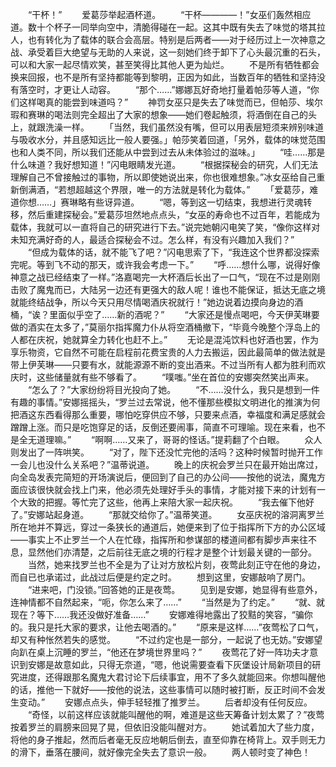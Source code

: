 　　“干杯！”
　　爱葛莎举起酒杯道。
　　“干杯————！”女巫们轰然相应道。数十个杯子一同举向空中，清脆得碰在一起。这其中既有失去了味觉的塔其拉人，也有转化为了载体的联合会高层。特别是后两者——对于经历过上一次神意之战、承受着巨大绝望与无助的人来说，这一刻她们终于卸下了心头最沉重的石头，可以和大家一起尽情欢笑，甚至笑得比其他人更为灿烂。
　　不是所有牺牲都会换来回报，也不是所有坚持都能等到黎明，正因为如此，当数百年的牺牲和坚持没有落空时，才更让人动容。
　　“那个……”娜娜瓦好奇地打量着帕莎等人道，“你们这样喝真的能尝到味道吗？”
　　神罚女巫只是失去了味觉而已，但帕莎、埃尔瑕和赛琳的喝法则完全超出了大家的想象——她们卷起触须，将酒倒在自己的头上，就跟洗澡一样。
　　「当然，我们虽然没有嘴，但可以用表层短须来辨别味道与吸收水分，并且感知远比一般人要强。」帕莎笑着回道，「另外，载体的味觉范围也和人类不同，所以我们还能从中尝到过去从未体验过的滋味。」
　　“哇……那是什么味道？我好想知道！”闪电眼睛发光道。
　　“根据探秘会的研究，人们无法理解自己不曾接触过的事物，所以即使她说出来，你也很难想象。”冰女巫给自己重新倒满酒，“若想超越这个界限，唯一的方法就是转化为载体。”
　　「爱葛莎，难道你想……」赛琳略有些讶异道。
　　“嗯，等到这一切结束，我想进行灵魂转移，然后重建探秘会。”爱葛莎坦然地点点头，“女巫的寿命也不过百年，若能成为载体，我就可以一直将自己的研究进行下去。”说完她朝闪电笑了笑，“像你这样对未知充满好奇的人，最适合探秘会不过。怎么样，有没有兴趣加入我们？”
　　“但成为载体的话，就不能飞了吧？”闪电思索了下，“我连这个世界都没探索完呢。等到飞不动的那天，或许我会考虑一下。”
　　“呼……想什么哪，说得好像神意之战已经结束了一样。”洛嘉喝完一大杯酒后长出了一口气，“现在不过是刚刚击败了魔鬼而已，大陆另一边还有更强大的敌人呢！谁也不能保证，抵达无底之境就能终结战争，所以今天只用尽情喝酒庆祝就行！”她边说着边摸向身边的酒桶，“诶？里面似乎空了……新的酒呢？”
　　“大家还是慢点喝吧，今天伊芙琳要做的酒实在太多了，”莫丽尔指挥魔力仆从将空酒桶撤下，“毕竟今晚整个浮岛上的人都在庆祝，她就算全力转化也赶不上。”
　　无论是混沌饮料也好酒也罢，作为享乐物资，它自然不可能在启程前花费宝贵的人力去搬运，因此最简单的做法就是带上伊芙琳——只要有水，就能源源不断的变出酒来。不过当所有人都为胜利而欢庆时，这些储量就有些不够看了。
　　“噗嗤。”坐在首位的安娜突然笑出声来。
　　“怎么了？”大家纷纷将目光投向了她。
　　“不……没什么，我只是想到一件有趣的事情。”安娜摇摇头，“罗兰过去常说，他不懂那些模拟文明进化的推演为何把酒这东西看得那么重要，哪怕吃穿供应不够，只要来点酒，幸福度和满足感就会蹭蹭上涨。而只是吃饱穿足的话，反倒还要闹事，简直不可理喻。现在来看，也不是全无道理嘛。”
　　“啊啊……又来了，哥哥的怪话。”提莉翻了个白眼。
　　众人则发出了一阵哄笑。
　　“对了，陛下还没忙完他的活吗？这种时候暂时抛开工作一会儿也没什么关系吧？”温蒂说道。
　　晚上的庆祝会罗兰只在最开始出席过，向全岛发表完简短的开场演说后，便回到了自己的办公间——按他的说法，魔鬼方面应该很快就会找上门来，他必须先处理好手头的事情，才能对接下来的计划有一个大致的把握。等忙完了这些，他再上来陪大家一起庆祝。
　　“我去催下他好了。”安娜站起身道。
　　“那就交给你了。”温蒂笑道。
　　女巫庆祝的溶洞离罗兰所在地并不算远，穿过一条狭长的通道后，她便来到了位于指挥所下方的办公区域——事实上不止罗兰一个人在忙碌，指挥所和参谋部的楼道间都有脚步声来往不息，显然他们亦清楚，之后前往无底之境的行程才是整个计划最关键的一部分。
　　当然，她来找罗兰也不全是为了让对方放松片刻，夜莺此刻正守在他的身边，而自已也承诺过，此战过后便是约定之时。
　　想到这里，安娜敲响了房门。
　　“进来吧，门没锁。”回答她的正是夜莺。
　　见到是安娜，她显得有些意外，连神情都不自然起来，“呃，你怎么来了……”
　　“当然是为了约定。”
　　“就、就现在？等下……我还没做好准备……”
　　安娜难得地露出了狡黠的笑容，“骗你的。我只是托大家的要求，让他去喝酒的。”
　　“原来是这样……”夜莺松了口气，却又有种怅然若失的感觉。
　　“不过约定也是一部分，一起说了也无妨。”安娜望向趴在桌上沉睡的罗兰，“他还在梦境世界里吗？”
　　夜莺花了好一阵功夫才意识到安娜是故意如此，只得无奈道，“嗯，他说需要查看下灰堡设计局新项目的研究进度，还得跟那名魔鬼大君讨论下后续事宜，用不了多久就能回来。你想叫醒他的话，推他一下就好——按他的说法，这些事情可以随时被打断，反正时间不会发生变动。”
　　安娜点点头，伸手轻轻推了推罗兰。
　　后者却没有任何反应。
　　“奇怪，以前这样应该就能叫醒他的啊，难道是这些天筹备计划太累了？”夜莺按着罗兰的肩膀来回晃了晃，但依旧没能叫醒对方。
　　她试着加大了些力度，将他的身子推起，然而后者毫无反应地朝后倒去，直至仰靠在椅背上。双手则无力的滑下，垂落在腰间，就好像完全失去了意识一般。
　　两人顿时变了神色！